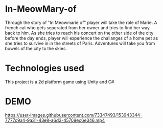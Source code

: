 # In-MeowMary-of

Through the story of "In Meowmarie of" player will take the role of Marie. A french cat
who gets seperated from her owner and tries to find her way back to him. As she tries to 
reach his concert on the other side of the city before the day ends, player will experience 
the challanges of a home pet as she tries to survive in in the streets of Paris.
Adventures will take you from bowels of the city to the skies.

# Technologies used

This project is a 2d platform game using Unity and C# 

# DEMO





https://user-images.githubusercontent.com/73347493/153943344-7777c9a4-9a31-43e8-a6d3-45709ec6e346.mp4

